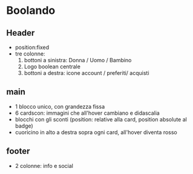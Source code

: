 Boolando
===

## Header
- position:fixed
- tre colonne:
  1. bottoni a sinistra: Donna / Uomo / Bambino
  2. Logo boolean centrale
  3. bottoni a destra: icone account / preferiti/ acquisti

## main
- 1 blocco unico, con grandezza fissa
- 6 cardscon: immagini che all'hover cambiano e didascalia
- blocchi con gli sconti (position: relative alla card, position absolute al badge)
- cuoricino in alto a destra sopra ogni card, all'hover diventa rosso

## footer
- 2 colonne: info e social
